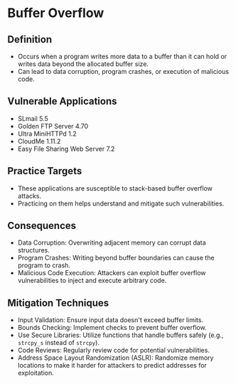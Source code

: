 # **Buffer Overflow**

## **Definition**
- Occurs when a program writes more data to a buffer than it can hold or writes data beyond the allocated buffer size.
- Can lead to data corruption, program crashes, or execution of malicious code.

## **Vulnerable Applications**
- SLmail 5.5
- Golden FTP Server 4.70
- Ultra MiniHTTPd 1.2
- CloudMe 1.11.2
- Easy File Sharing Web Server 7.2

## **Practice Targets**
- These applications are susceptible to stack-based buffer overflow attacks.
- Practicing on them helps understand and mitigate such vulnerabilities.

## **Consequences**
- Data Corruption: Overwriting adjacent memory can corrupt data structures.
- Program Crashes: Writing beyond buffer boundaries can cause the program to crash.
- Malicious Code Execution: Attackers can exploit buffer overflow vulnerabilities to inject and execute arbitrary code.

## **Mitigation Techniques**
- Input Validation: Ensure input data doesn't exceed buffer limits.
- Bounds Checking: Implement checks to prevent buffer overflow.
- Use Secure Libraries: Utilize functions that handle buffers safely (e.g., `strcpy_s` instead of `strcpy`).
- Code Reviews: Regularly review code for potential vulnerabilities.
- Address Space Layout Randomization (ASLR): Randomize memory locations to make it harder for attackers to predict addresses for exploitation.
